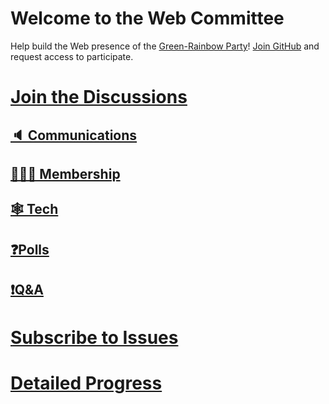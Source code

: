 # Welcome to the Web Committee

Help build the Web presence of the [Green-Rainbow Party][home]!
[Join GitHub](https://github.com/signup) and request access to participate.

# [Join the Discussions](https://github.com/orgs/green-rainbow-org/discussions)

## [🔈 Communications](https://github.com/orgs/green-rainbow-org/discussions/categories/communications-committee)
## [🧑‍🤝‍🧑 Membership](https://github.com/orgs/green-rainbow-org/discussions/categories/membership-committee)
## [🕸️ Tech](https://github.com/orgs/green-rainbow-org/discussions/categories/tech-committee)
## [❓Polls](https://github.com/orgs/green-rainbow-org/discussions/categories/vote-on-goals-and-features)
## [❗Q&A ](https://github.com/orgs/green-rainbow-org/discussions/categories/website-help-q-a)

# [Subscribe to Issues](https://github.com/orgs/green-rainbow-org/projects/1/views/2?pane=item&itemId=17445860)
# [Detailed Progress](https://github.com/orgs/green-rainbow-org/projects/1/views/1)


[home]: https://green-rainbow.org
